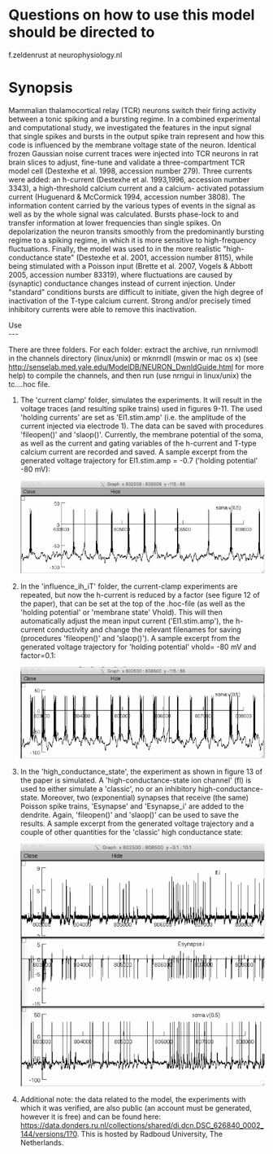 
# Questions on how to use this model should be directed to
f.zeldenrust at neurophysiology.nl

# Synopsis
<p>Mammalian thalamocortical relay (TCR) neurons switch their firing
activity between a tonic spiking and a bursting regime. In a combined
experimental and computational study, we investigated the features in
the input signal that single spikes and bursts in the output spike
train represent and how this code is influenced by the membrane
voltage state of the neuron. Identical frozen Gaussian noise current
traces were injected into TCR neurons in rat brain slices to adjust,
fine-tune and validate a three-compartment TCR model cell (Destexhe et
al. 1998, accession number 279). Three currents were added: an
h-current (Destexhe et al. 1993,1996, accession number 3343), a
high-threshold calcium current and a calcium- activated potassium
current (Huguenard &amp; McCormick 1994, accession number 3808). The
information content carried by the various types of events in the
signal as well as by the whole signal was calculated. Bursts
phase-lock to and transfer information at lower frequencies than
single spikes. On depolarization the neuron transits smoothly from the
predominantly bursting regime to a spiking regime, in which it is more
sensitive to high-frequency fluctuations. Finally, the model was used
to in the more realistic "high-conductance state" (Destexhe et
al. 2001, accession number 8115), while being stimulated with a
Poisson input (Brette et al. 2007, Vogels &amp; Abbott 2005, accession
number 83319), where fluctuations are caused by (synaptic) conductance
changes instead of current injection. Under "standard" conditions
bursts are difficult to initiate, given the high degree of
inactivation of the T-type calcium current. Strong and/or precisely
timed inhibitory currents were able to remove this inactivation.
</p>
<dl>
  <dt>Use<br/>
  ---</dt>
<p>There are three folders. For each folder: extract the archive, run
nrnivmodl in the channels directory (linux/unix) or mknrndll (mswin or
mac os x) (see<br/>
<a href="http://senselab.med.yale.edu/ModelDB/NEURON_DwnldGuide.html">http://senselab.med.yale.edu/ModelDB/NEURON_DwnldGuide.html</a> for more
help) to compile the channels, and then run (use nrngui in linux/unix) the tc....hoc file.
</p>
<ol>
  <li>The 'current clamp' folder, simulates the experiments. It will
result in the voltage traces (and resulting spike trains) used in
figures 9-11. The used 'holding currents' are set as 'El1.stim.amp'
(i.e. the amplitude of the current injected via electrode 1). The data
    can be saved with procedures 'fileopen()' and 'slaop()'.
    Currently, the membrane potential of the soma, as well as the
    current and gating variables of the h-current and T-type calcium
    current are recorded and saved. A sample excerpt from the
    generated voltage trajectory for El1.stim.amp = -0.7 ('holding
    potential' -80 mV):
<p/>
    <img src="./screenshot1.png" alt="screenshot 1"><p/>
  </li><li>In the 'influence_ih_iT' folder, the current-clamp experiments are
repeated, but now the h-current is reduced by a factor (see figure 12
of the paper), that can be set at the top of the .hoc-file (as well as
the 'holding potential' or 'membrane state' Vhold). This will then
automatically adjust the mean input current ('El1.stim.amp'), the
h-current conductivity and change the relevant filenames for saving
    (procedures 'fileopen()' and 'slaop()').
    A sample excerpt from the generated voltage trajectory for 'holding potential' vhold= -80 mV and factor=0.1:<p/>
    <img src="./screenshot2.png" alt="screenshot 2"><p/>
  </li><li>In the 'high_conductance_state', the experiment as shown in figure
13 of the paper is simulated. A 'high-conductance-state ion channel'
(fl) is used to either simulate a 'classic', no or an inhibitory
high-conductance-state. Moreover, two (exponential) synapses that
receive (the same) Poisson spike trains, 'Esynapse' and 'Esynapse_i'
are added to the dendrite. Again, 'fileopen()' and 'slaop()' can be
    used to save the results.
    A sample excerpt from the generated voltage trajectory and a
    couple of other quantities for the 'classic' high conductance
    state:<p/>
    <img src="./screenshot3.png" alt="screenshot 3"><p/>
  </li>
<li> Additional note: the data related to the model, the experiments with which it was verified, are also public (an account must be generated, however it is free) and can be found here: <a href="https://data.donders.ru.nl/collections/shared/di.dcn.DSC_626840_0002_144/versions/1?0">https://data.donders.ru.nl/collections/shared/di.dcn.DSC_626840_0002_144/versions/1?0</a>. This is hosted by Radboud University, The Netherlands.
</ol>

</body>
</html>

